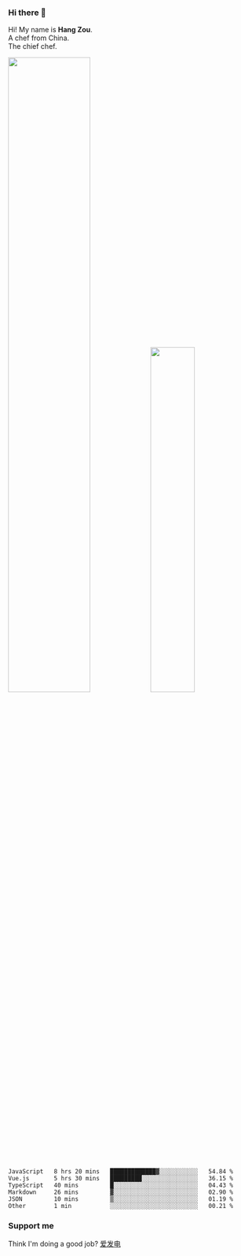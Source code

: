 ### Hi there 👋

Hi! My name is **Hang Zou**.  
A chef from China.  
The chief chef.

<img align="" width="57.5%" src="https://github-readme-stats.vercel.app/api?username=zouhangwithsweet&hide_title=true&hide_border=true&show_icons=true&include_all_commits=true&line_height=21" /><img align="" width="42.4%" src="https://github-readme-stats.vercel.app/api/top-langs/?username=zouhangwithsweet&hide_title=true&hide_border=true&layout=compact" />

<!--START_SECTION:waka-->

```text
JavaScript   8 hrs 20 mins   █████████████▓░░░░░░░░░░░   54.84 %
Vue.js       5 hrs 30 mins   █████████░░░░░░░░░░░░░░░░   36.15 %
TypeScript   40 mins         █░░░░░░░░░░░░░░░░░░░░░░░░   04.43 %
Markdown     26 mins         ▓░░░░░░░░░░░░░░░░░░░░░░░░   02.90 %
JSON         10 mins         ▒░░░░░░░░░░░░░░░░░░░░░░░░   01.19 %
Other        1 min           ░░░░░░░░░░░░░░░░░░░░░░░░░   00.21 %
```

<!--END_SECTION:waka-->

### Support me

Think I'm doing a good job? [爱发电](https://afdian.net/@zouhangsweet)
